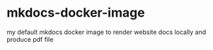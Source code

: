 # mkdocs-docker-image
my default mkdocs docker image to render website docs locally and produce pdf file
